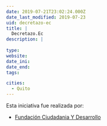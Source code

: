 ```yaml
---
date: 2019-07-21T23:02:24.000Z
date_last_modified: 2019-07-23
uid: decretazo-ec
title: |
  Decretazo.Ec
description: |
  
type: 
website: 
date_ini: 
date_end: 
tags:

cities: 
  - Quito
---
```


Esta iniciativa fue realizada por:

- [Fundación Ciudadania Y Desarrollo](/organizaciones/fundacion-ciudadania-y-desarrollo)
